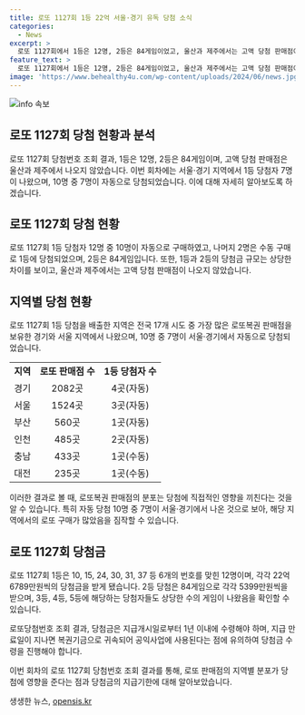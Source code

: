 ```yaml
---
title: 로또 1127회 1등 22억 서울·경기 유독 당첨 소식
categories:
  - News
excerpt: >
  로또 1127회에서 1등은 12명, 2등은 84게임이었고, 울산과 제주에서는 고액 당첨 판매점이 없었다. 1등 당첨자 중 10명은 자동으로, 나머지 2명은 수동으로 구매했으며 총 당첨금은 22억 6789만원이다. 이번 회차에는 서울과 경기에서 대박이 속출했는데, 1등 자동 10명 중 7명이 해당 지역에서 나왔다. 당첨금은 1년 이내에 수령해야 하며, 만료시 복권기금으로 전액 기부된다. (150자)
feature_text: >
  로또 1127회에서 1등은 12명, 2등은 84게임이었고, 울산과 제주에서는 고액 당첨 판매점이 없었다. 1등 당첨자 중 10명은 자동으로, 나머지 2명은 수동으로 구매했으며 총 당첨금은 22억 6789만원이다. 이번 회차에는 서울과 경기에서 대박이 속출했는데, 1등 자동 10명 중 7명이 해당 지역에서 나왔다. 당첨금은 1년 이내에 수령해야 하며, 만료시 복권기금으로 전액 기부된다. (150자)
image: 'https://www.behealthy4u.com/wp-content/uploads/2024/06/news.jpg'
---
```


<p><img src="https://www.behealthy4u.com/wp-content/uploads/2024/06/news.jpg" alt="info 속보" /></p>

<h2 data-ke-size="size26">로또 1127회 당첨 현황과 분석</h2>

<p data-ke-size="size16">로또 1127회 당첨번호 조회 결과, 1등은 12명, 2등은 84게임이며, 고액 당첨 판매점은 울산과 제주에서 나오지 않았습니다. 이번 회차에는 서울·경기 지역에서 1등 당첨자 7명이 나왔으며, 10명 중 7명이 자동으로 당첨되었습니다. 이에 대해 자세히 알아보도록 하겠습니다.</p>

<h2 data-ke-size="size23">로또 1127회 당첨 현황</h2>

<p data-ke-size="size16">로또 1127회 1등 당첨자 12명 중 10명이 자동으로 구매하였고, 나머지 2명은 수동 구매로 1등에 당첨되었으며, 2등은 84게임입니다. 또한, 1등과 2등의 당첨금 규모는 상당한 차이를 보이고, 울산과 제주에서는 고액 당첨 판매점이 나오지 않았습니다.</p>

<h2 data-ke-size="size23">지역별 당첨 현황</h2>

<p data-ke-size="size16">로또 1127회 1등 당첨을 배출한 지역은 전국 17개 시도 중 가장 많은 로또복권 판매점을 보유한 경기와 서울 지역에서 나왔으며, 10명 중 7명이 서울·경기에서 자동으로 당첨되었습니다.</p>

<table>
  <tr>
    <td style="text-align: center; height: 17px;"><b>지역</b></td>
    <td style="text-align: center; height: 17px;"><b>로또 판매점 수</b></td>
    <td style="text-align: center; height: 17px;"><b>1등 당첨자 수</b></td>
  </tr>
  <tr>
    <td style="text-align: center; height: 17px;">경기</td>
    <td style="text-align: center; height: 17px;">2082곳</td>
    <td style="text-align: center; height: 17px;">4곳(자동)</td>
  </tr>
  <tr>
    <td style="text-align: center; height: 17px;">서울</td>
    <td style="text-align: center; height: 17px;">1524곳</td>
    <td style="text-align: center; height: 17px;">3곳(자동)</td>
  </tr>
  <tr>
    <td style="text-align: center; height: 17px;">부산</td>
    <td style="text-align: center; height: 17px;">560곳</td>
    <td style="text-align: center; height: 17px;">1곳(자동)</td>
  </tr>
  <tr>
    <td style="text-align: center; height: 17px;">인천</td>
    <td style="text-align: center; height: 17px;">485곳</td>
    <td style="text-align: center; height: 17px;">2곳(자동)</td>
  </tr>
  <tr>
    <td style="text-align: center; height: 17px;">충남</td>
    <td style="text-align: center; height: 17px;">433곳</td>
    <td style="text-align: center; height: 17px;">1곳(수동)</td>
  </tr>
  <tr>
    <td style="text-align: center; height: 17px;">대전</td>
    <td style="text-align: center; height: 17px;">235곳</td>
    <td style="text-align: center; height: 17px;">1곳(수동)</td>
  </tr>
</table>

<p data-ke-size="size16">이러한 결과로 볼 때, 로또복권 판매점의 분포는 당첨에 직접적인 영향을 끼친다는 것을 알 수 있습니다. 특히 자동 당첨 10명 중 7명이 서울·경기에서 나온 것으로 보아, 해당 지역에서의 로또 구매가 많았음을 짐작할 수 있습니다.</p>

<h2 data-ke-size="size23">로또 1127회 당첨금</h2>

<p data-ke-size="size16">로또 1127회 1등은 10, 15, 24, 30, 31, 37 등 6개의 번호를 맞힌 12명이며, 각각 22억6789만원씩의 당첨금을 받게 됐습니다. 2등 당첨은 84게임으로 각각 5399만원씩을 받으며, 3등, 4등, 5등에 해당하는 당첨자들도 상당한 수의 게임이 나왔음을 확인할 수 있습니다.</p>

<p data-ke-size="size16">로또당첨번호 조회 결과, 당첨금은 지급개시일로부터 1년 이내에 수령해야 하며, 지급 만료일이 지나면 복권기금으로 귀속되어 공익사업에 사용된다는 점에 유의하여 당첨금 수령을 진행해야 합니다.</p>

<p data-ke-size="size16">이번 회차의 로또 1127회 당첨번호 조회 결과를 통해, 로또 판매점의 지역별 분포가 당첨에 영향을 준다는 점과 당첨금의 지급기한에 대해 알아보았습니다.</p>
생생한 뉴스, <a href="https://opensis.kr" rel="dofollow">opensis.kr</a>



